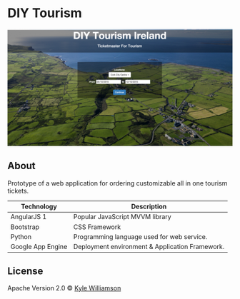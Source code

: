# DIY Tourism

[![Application](docs/screenshot.png)](docs/screenshot.png)

## About

Prototype of a web application for ordering customizable all in one tourism tickets.

Technology | Description
------------ | -------------
AngularJS 1 | Popular JavaScript MVVM library
Bootstrap | CSS Framework
Python | Programming language used for web service.
Google App Engine | Deployment environment & Application Framework.

## License

Apache Version 2.0 © [Kyle Williamson ](https://github.com/kyledmw)
